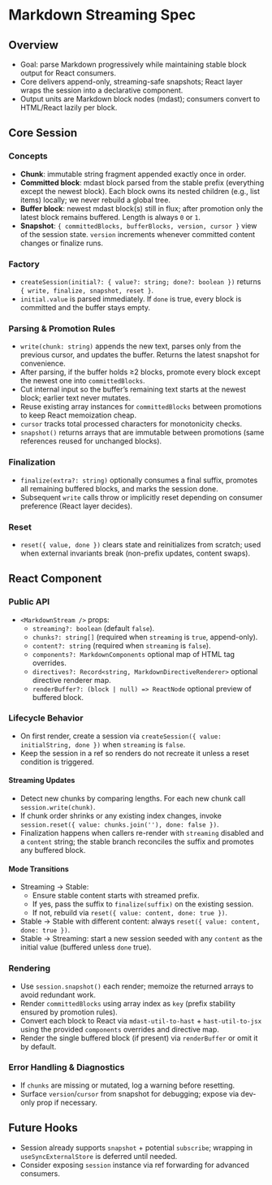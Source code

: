 # Markdown Streaming Spec

## Overview

- Goal: parse Markdown progressively while maintaining stable block output for
  React consumers.
- Core delivers append-only, streaming-safe snapshots; React layer wraps the
  session into a declarative component.
- Output units are Markdown block nodes (mdast); consumers convert to HTML/React
  lazily per block.

## Core Session

### Concepts

- **Chunk**: immutable string fragment appended exactly once in order.
- **Committed block**: mdast block parsed from the stable prefix (everything
  except the newest block). Each block owns its nested children (e.g., list
  items) locally; we never rebuild a global tree.
- **Buffer block**: newest mdast block(s) still in flux; after promotion only
  the latest block remains buffered. Length is always `0` or `1`.
- **Snapshot**: `{ committedBlocks, bufferBlocks, version, cursor }` view of the
  session state. `version` increments whenever committed content changes or
  finalize runs.

### Factory

- `createSession(initial?: { value?: string; done?: boolean })` returns
  `{ write, finalize, snapshot, reset }`.
- `initial.value` is parsed immediately. If `done` is true, every block is
  committed and the buffer stays empty.

### Parsing & Promotion Rules

- `write(chunk: string)` appends the new text, parses only from the previous
  cursor, and updates the buffer. Returns the latest snapshot for convenience.
- After parsing, if the buffer holds ≥2 blocks, promote every block except the
  newest one into `committedBlocks`.
- Cut internal input so the buffer’s remaining text starts at the newest block;
  earlier text never mutates.
- Reuse existing array instances for `committedBlocks` between promotions to
  keep React memoization cheap.
- `cursor` tracks total processed characters for monotonicity checks.
- `snapshot()` returns arrays that are immutable between promotions (same
  references reused for unchanged blocks).

### Finalization

- `finalize(extra?: string)` optionally consumes a final suffix, promotes all
  remaining buffered blocks, and marks the session done.
- Subsequent `write` calls throw or implicitly reset depending on consumer
  preference (React layer decides).

### Reset

- `reset({ value, done })` clears state and reinitializes from scratch; used
  when external invariants break (non-prefix updates, content swaps).

## React Component

### Public API

- `<MarkdownStream />` props:
  - `streaming?: boolean` (default `false`).
  - `chunks?: string[]` (required when `streaming` is `true`, append-only).
  - `content?: string` (required when `streaming` is `false`).
  - `components?: MarkdownComponents` optional map of HTML tag overrides.
  - `directives?: Record<string, MarkdownDirectiveRenderer>` optional directive
    renderer map.
  - `renderBuffer?: (block | null) => ReactNode` optional preview of buffered
    block.

### Lifecycle Behavior

- On first render, create a session via
  `createSession({ value: initialString, done })` when `streaming` is `false`.
- Keep the session in a ref so renders do not recreate it unless a reset
  condition is triggered.

#### Streaming Updates

- Detect new chunks by comparing lengths. For each new chunk call
  `session.write(chunk)`.
- If chunk order shrinks or any existing index changes, invoke
  `session.reset({ value: chunks.join(''), done: false })`.
- Finalization happens when callers re-render with `streaming` disabled and a
  `content` string; the stable branch reconciles the suffix and promotes any
  buffered block.

#### Mode Transitions

- Streaming → Stable:
  - Ensure stable content starts with streamed prefix.
  - If yes, pass the suffix to `finalize(suffix)` on the existing session.
  - If not, rebuild via `reset({ value: content, done: true })`.
- Stable → Stable with different content: always
  `reset({ value: content, done: true })`.
- Stable → Streaming: start a new session seeded with any `content` as the
  initial value (buffered unless `done` true).

### Rendering

- Use `session.snapshot()` each render; memoize the returned arrays to avoid
  redundant work.
- Render `committedBlocks` using array index as `key` (prefix stability ensured
  by promotion rules).
- Convert each block to React via `mdast-util-to-hast` + `hast-util-to-jsx`
  using the provided `components` overrides and directive map.
- Render the single buffered block (if present) via `renderBuffer` or omit it by
  default.

### Error Handling & Diagnostics

- If `chunks` are missing or mutated, log a warning before resetting.
- Surface `version`/`cursor` from snapshot for debugging; expose via dev-only
  prop if necessary.

## Future Hooks

- Session already supports `snapshot` + potential `subscribe`; wrapping in
  `useSyncExternalStore` is deferred until needed.
- Consider exposing `session` instance via ref forwarding for advanced
  consumers.
